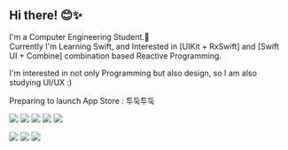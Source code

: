## Hi there! 😊✨

I'm a Computer Engineering Student.🐥<br>
Currently I'm Learning Swift, and Interested in [UIKit + RxSwift] and [Swift UI + Combine] combination based Reactive Programming.

I'm interested in not only Programming but also design, so I am also studying UI/UX :)

Preparing to launch App Store : 투둑투둑

<p>
<img src="https://img.shields.io/badge/iOS-000000?style=for-the-badge&logo=apple&logoColor=white"/> <img src="https://img.shields.io/badge/Xcode-147EFB?style=for-the-badge&logo=Xcode&logoColor=white"/> <img src="https://img.shields.io/badge/Swift-F05138?style=for-the-badge&logo=swift&logoColor=white"/> <img src="https://img.shields.io/badge/ReactiveX-B7178C?style=for-the-badge&logo=ReactiveX&logoColor=white"/> <img src="https://img.shields.io/badge/SwiftUI-147EFB?style=for-the-badge&logo=Swift&logoColor=white"/>
</p>
<p>
<img src="https://img.shields.io/badge/Figma-F05138?style=for-the-badge&logo=Figma&logoColor=white"/> <img src="https://img.shields.io/badge/Sketch-F7B500?style=for-the-badge&logo=Sketch&logoColor=white"/> <img src="https://img.shields.io/badge/Adobe XD-B7178C?style=for-the-badge&logo=Adobe XD&logoColor=white"/>
</p>
